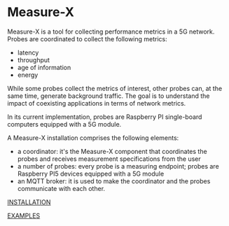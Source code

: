 # Measure-X

Measure-X is a tool for collecting performance metrics in a 5G network. 
Probes are coordinated to collect the following metrics: 
 - latency
 - throughput
 - age of information
 - energy

While some probes collect the metrics of interest, other probes can, at the same time, generate background traffic. 
The goal is to understand the impact of coexisting applications in terms of network metrics.

In its current implementation, probes are Raspberry PI single-board computers equipped with a 5G module. 

A Measure-X installation comprises the following elements: 
 - a coordinator: it's the Measure-X component that coordinates the probes and receives measurement specifications from the user
 - a number of probes: every probe is a measuring endpoint; probes are Raspberry PI5 devices equipped with a 5G module
 - an MQTT broker: it is used to make the coordinator and the probes communicate with each other. 
 
[INSTALLATION](./docs/INSTALLATION.md)

[EXAMPLES](./docs/EXAMPLES.md)

